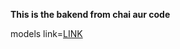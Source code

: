 **This is the bakend from chai aur code**

models link=[LINK](https://app.eraser.io/workspace/YtPqZ1VogxGy1jzIDkzj)